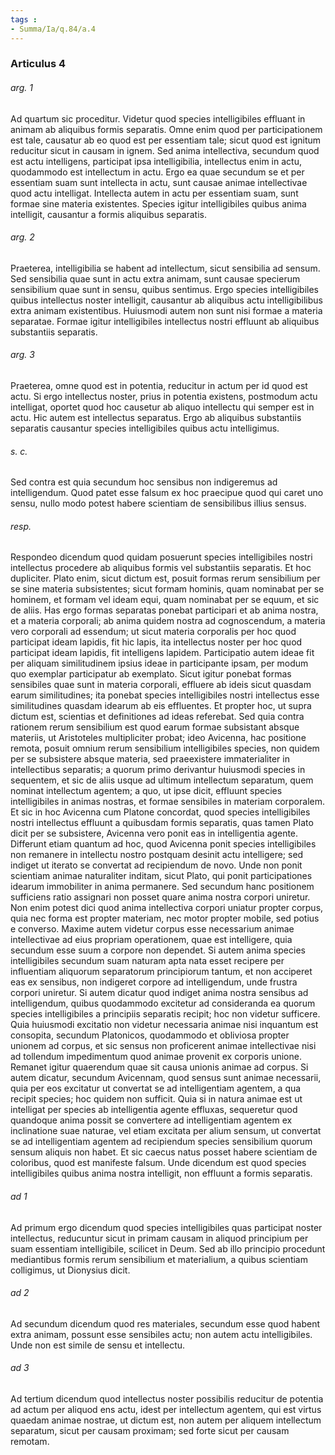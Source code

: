 ```yaml
---
tags : 
- Summa/Ia/q.84/a.4
---
```


### Articulus 4

###### arg. 1
Ad quartum sic proceditur. Videtur quod species intelligibiles effluant in animam ab aliquibus formis separatis. Omne enim quod per participationem est tale, causatur ab eo quod est per essentiam tale; sicut quod est ignitum reducitur sicut in causam in ignem. Sed anima intellectiva, secundum quod est actu intelligens, participat ipsa intelligibilia, intellectus enim in actu, quodammodo est intellectum in actu. Ergo ea quae secundum se et per essentiam suam sunt intellecta in actu, sunt causae animae intellectivae quod actu intelligat. Intellecta autem in actu per essentiam suam, sunt formae sine materia existentes. Species igitur intelligibiles quibus anima intelligit, causantur a formis aliquibus separatis.

###### arg. 2
Praeterea, intelligibilia se habent ad intellectum, sicut sensibilia ad sensum. Sed sensibilia quae sunt in actu extra animam, sunt causae specierum sensibilium quae sunt in sensu, quibus sentimus. Ergo species intelligibiles quibus intellectus noster intelligit, causantur ab aliquibus actu intelligibilibus extra animam existentibus. Huiusmodi autem non sunt nisi formae a materia separatae. Formae igitur intelligibiles intellectus nostri effluunt ab aliquibus substantiis separatis.

###### arg. 3
Praeterea, omne quod est in potentia, reducitur in actum per id quod est actu. Si ergo intellectus noster, prius in potentia existens, postmodum actu intelligat, oportet quod hoc causetur ab aliquo intellectu qui semper est in actu. Hic autem est intellectus separatus. Ergo ab aliquibus substantiis separatis causantur species intelligibiles quibus actu intelligimus.

###### s. c.
Sed contra est quia secundum hoc sensibus non indigeremus ad intelligendum. Quod patet esse falsum ex hoc praecipue quod qui caret uno sensu, nullo modo potest habere scientiam de sensibilibus illius sensus.

###### resp.
Respondeo dicendum quod quidam posuerunt species intelligibiles nostri intellectus procedere ab aliquibus formis vel substantiis separatis. Et hoc dupliciter. Plato enim, sicut dictum est, posuit formas rerum sensibilium per se sine materia subsistentes; sicut formam hominis, quam nominabat per se hominem, et formam vel ideam equi, quam nominabat per se equum, et sic de aliis. Has ergo formas separatas ponebat participari et ab anima nostra, et a materia corporali; ab anima quidem nostra ad cognoscendum, a materia vero corporali ad essendum; ut sicut materia corporalis per hoc quod participat ideam lapidis, fit hic lapis, ita intellectus noster per hoc quod participat ideam lapidis, fit intelligens lapidem. Participatio autem ideae fit per aliquam similitudinem ipsius ideae in participante ipsam, per modum quo exemplar participatur ab exemplato. Sicut igitur ponebat formas sensibiles quae sunt in materia corporali, effluere ab ideis sicut quasdam earum similitudines; ita ponebat species intelligibiles nostri intellectus esse similitudines quasdam idearum ab eis effluentes. Et propter hoc, ut supra dictum est, scientias et definitiones ad ideas referebat. Sed quia contra rationem rerum sensibilium est quod earum formae subsistant absque materiis, ut Aristoteles multipliciter probat; ideo Avicenna, hac positione remota, posuit omnium rerum sensibilium intelligibiles species, non quidem per se subsistere absque materia, sed praeexistere immaterialiter in intellectibus separatis; a quorum primo derivantur huiusmodi species in sequentem, et sic de aliis usque ad ultimum intellectum separatum, quem nominat intellectum agentem; a quo, ut ipse dicit, effluunt species intelligibiles in animas nostras, et formae sensibiles in materiam corporalem. Et sic in hoc Avicenna cum Platone concordat, quod species intelligibiles nostri intellectus effluunt a quibusdam formis separatis, quas tamen Plato dicit per se subsistere, Avicenna vero ponit eas in intelligentia agente. Differunt etiam quantum ad hoc, quod Avicenna ponit species intelligibiles non remanere in intellectu nostro postquam desinit actu intelligere; sed indiget ut iterato se convertat ad recipiendum de novo. Unde non ponit scientiam animae naturaliter inditam, sicut Plato, qui ponit participationes idearum immobiliter in anima permanere. Sed secundum hanc positionem sufficiens ratio assignari non posset quare anima nostra corpori uniretur. Non enim potest dici quod anima intellectiva corpori uniatur propter corpus, quia nec forma est propter materiam, nec motor propter mobile, sed potius e converso. Maxime autem videtur corpus esse necessarium animae intellectivae ad eius propriam operationem, quae est intelligere, quia secundum esse suum a corpore non dependet. Si autem anima species intelligibiles secundum suam naturam apta nata esset recipere per influentiam aliquorum separatorum principiorum tantum, et non acciperet eas ex sensibus, non indigeret corpore ad intelligendum, unde frustra corpori uniretur. Si autem dicatur quod indiget anima nostra sensibus ad intelligendum, quibus quodammodo excitetur ad consideranda ea quorum species intelligibiles a principiis separatis recipit; hoc non videtur sufficere. Quia huiusmodi excitatio non videtur necessaria animae nisi inquantum est consopita, secundum Platonicos, quodammodo et obliviosa propter unionem ad corpus, et sic sensus non proficerent animae intellectivae nisi ad tollendum impedimentum quod animae provenit ex corporis unione. Remanet igitur quaerendum quae sit causa unionis animae ad corpus. Si autem dicatur, secundum Avicennam, quod sensus sunt animae necessarii, quia per eos excitatur ut convertat se ad intelligentiam agentem, a qua recipit species; hoc quidem non sufficit. Quia si in natura animae est ut intelligat per species ab intelligentia agente effluxas, sequeretur quod quandoque anima possit se convertere ad intelligentiam agentem ex inclinatione suae naturae, vel etiam excitata per alium sensum, ut convertat se ad intelligentiam agentem ad recipiendum species sensibilium quorum sensum aliquis non habet. Et sic caecus natus posset habere scientiam de coloribus, quod est manifeste falsum. Unde dicendum est quod species intelligibiles quibus anima nostra intelligit, non effluunt a formis separatis.

###### ad 1
Ad primum ergo dicendum quod species intelligibiles quas participat noster intellectus, reducuntur sicut in primam causam in aliquod principium per suam essentiam intelligibile, scilicet in Deum. Sed ab illo principio procedunt mediantibus formis rerum sensibilium et materialium, a quibus scientiam colligimus, ut Dionysius dicit.

###### ad 2
Ad secundum dicendum quod res materiales, secundum esse quod habent extra animam, possunt esse sensibiles actu; non autem actu intelligibiles. Unde non est simile de sensu et intellectu.

###### ad 3
Ad tertium dicendum quod intellectus noster possibilis reducitur de potentia ad actum per aliquod ens actu, idest per intellectum agentem, qui est virtus quaedam animae nostrae, ut dictum est, non autem per aliquem intellectum separatum, sicut per causam proximam; sed forte sicut per causam remotam.

